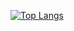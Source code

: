 <embed align="center">[![Top Langs](https://github-readme-stats.vercel.app/api/top-langs/?username=CommandTM&langs_count=100&hide=Roff&layout=pie)](https://github.com/anuraghazra/github-readme-stats)</embed>
